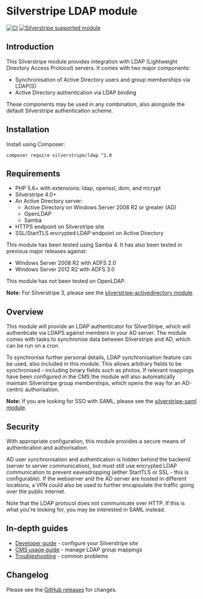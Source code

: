 # Silverstripe LDAP module

[![CI](https://github.com/silverstripe/silverstripe-ldap/actions/workflows/ci.yml/badge.svg)](https://github.com/silverstripe/silverstripe-ldap/actions/workflows/ci.yml)
[![Silverstripe supported module](https://img.shields.io/badge/silverstripe-supported-0071C4.svg)](https://www.silverstripe.org/software/addons/silverstripe-commercially-supported-module-list/)

## Introduction

This Silverstripe module provides integration with LDAP (Lightweight Directory Access Protocol) servers. It comes with two major components:

* Synchronisation of Active Directory users and group memberships via LDAP(S)
* Active Directory authentication via LDAP binding

These components may be used in any combination, also alongside the default Silverstripe authentication scheme.

## Installation

Install using Composer:

```
composer require silverstripe/ldap ^1.0
```

## Requirements

 * PHP 5.6+ with extensions: ldap, openssl, dom, and mcrypt
 * Silverstripe 4.0+
 * An Active Directory server:
   * Active Directory on Windows Server 2008 R2 or greater (AD)
   * OpenLDAP
   * Samba
 * HTTPS endpoint on Silverstripe site
 * SSL/StartTLS encrypted LDAP endpoint on Active Directory

This module has been tested using Samba 4. It has also been tested in previous major releases against:

 * Windows Server 2008 R2 with ADFS 2.0
 * Windows Server 2012 R2 with ADFS 3.0

This module has not been tested on OpenLDAP.

**Note:** For Silverstripe 3, please see the [silverstripe-activedirectory module](https://github.com/silverstripe/silverstripe-activedirectory).

## Overview

This module will provide an LDAP authenticator for SilverStripe, which will authenticate via LDAPS against members in your AD server. The module comes with tasks to synchronise data between Silverstripe and AD, which can be run on a cron.

To synchronise further personal details, LDAP synchronisation feature can be used, also included in this module. This allows arbitrary fields to be synchronised - including binary fields such as photos. If relevant mappings have been configured in the CMS the module will also automatically maintain Silverstripe group memberships, which opens the way for an AD-centric authorisation.

**Note:** If you are looking for SSO with SAML, please see the [silverstripe-saml module](https://github.com/silverstripe/silverstripe-saml).

## Security

With appropriate configuration, this module provides a secure means of authentication and authorisation.

AD user synchronisation and authentication is hidden behind the backend (server to server communication), but must still use encrypted LDAP communication to prevent eavesdropping (either StartTLS or SSL - this is configurable). If the webserver and the AD server are hosted in different locations, a VPN could also be used to further encapsulate the traffic going over the public internet.

Note that the LDAP protocol does not communicate over HTTP. If this is what you're looking for, you may be interested in SAML instead.

## In-depth guides

* [Developer guide](docs/en/developer.md) - configure your Silverstripe site
* [CMS usage guide](docs/en/usage.md) - manage LDAP group mappings
* [Troubleshooting](docs/en/troubleshooting.md) - common problems

## Changelog

Please see the [GitHub releases](https://github.com/silverstripe/silverstripe-ldap/releases) for changes.
